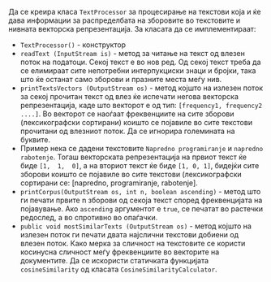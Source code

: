 Да се креира класа `TextProcessor` за процесирање на текстови која и ќе дава информации за распределбата на зборовите во текстовите и нивната векторска репрезентација. За класата да се имплементираат:

- `TextProcessor()` - конструктор
- `readText (InputStream is)` - метод за читање на текст од влезен поток на податоци. Секој текст е во нов ред. Од секој текст треба да се елимираат сите непотребни интерпукциски знаци и бројки, така што ќе останат само зборови и празните места меѓу нив. 
- `printTextsVectors (OutputStream os)` - метод којшто на излезен поток за секој прочитан текст од влез ќе испечати негова векторска репрезентација, каде што векторот е од тип: `[frequency1, frequency2 ....]`. Во векторот се наоѓаат фреквенциите на сите зборови (лексикографски сортирани) коишто се појавиле во сите текстови прочитани од влезниот поток.  Да се игнорира големината на буквите. 
 - Пример нека се дадени текстовите `Napredno programiranje` и `napredno rabotenje`. Тогаш векторската репрезентација на првиот текст ќе биде `[1,  1,  0]`, a на вториот текст ќе биде `[1, 0, 1]`, бидејќи сите зборови коишто се појавиле во сите текстови (лексикографски сортирани се: [napredno, programiranje, rabotenje].
- `printCorpus(OutputStream os, int n, boolean ascending)` - метод што ги печати првите n зборови од секоја текст според фреквенцијата на појавување. Ако `ascending` аргументот e `true`, се печатат во растечки редослед, а во спротивно во опаѓачки.
- `public void mostSimilarTexts (OutputStream os)` - метод којшто на излезен поток ги печати двата најслични текстови добиени од влезен поток. Како мерка за сличност на текстовите се користи косинусна сличност меѓу фреквенциите во векторите на документите. Да се искористи статичката функцијата `cosineSimilarity` од класата `CosineSimilarityCalculator`.